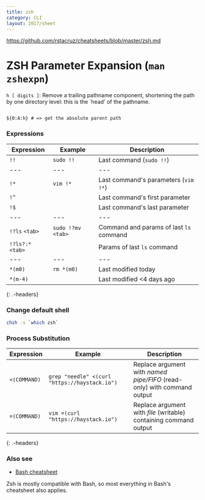 ```yaml
---
title: zsh
category: CLI
layout: 2017/sheet
---
```


https://github.com/rstacruz/cheatsheets/blob/master/zsh.md

# ZSH Parameter Expansion (`man zshexpn`)

`h [ digits ]`: Remove a trailing pathname component, shortening the path by one directory level:
this is the `head' of the pathname.

```

${0:A:h} # => get the absolute parent path
```

### Expressions

| Expression        | Example             | Description                             |
| ----------------- | ------------------- | --------------------------------------- |
| `!!`              | `sudo !!`           | Last command (`sudo !!`)                |
| ---               | ---                 | ---                                     |
| `!*`              | `vim !*`            | Last command's parameters (`vim !*`)    |
| `!^`              |                     | Last command's first parameter          |
| `!$`              |                     | Last command's last parameter           |
| ---               | ---                 | ---                                     |
| `!?ls` `<tab>`    | `sudo !?mv` `<tab>` | Command and params of last `ls` command |
| `!?ls?:*` `<tab>` |                     | Params of last `ls` command             |
| ---               | ---                 | ---                                     |
| `*(m0)`           | `rm *(m0)`          | Last modified today                     |
| `*(m-4)`          |                     | Last modified <4 days ago               |

{: .-headers}

### Change default shell

```bash
chsh -s `which zsh`
```

### Process Substitution

| Expression   | Example                                       | Description                                                             |
| ------------ | --------------------------------------------- | ----------------------------------------------------------------------- |
| `<(COMMAND)` | `grep "needle" <(curl "https://haystack.io")` | Replace argument with _named pipe/FIFO_ (read-only) with command output |
| `=(COMMAND)` | `vim =(curl "https://haystack.io")`           | Replace argument with _file_ (writable) containing command output       |

{: .-headers}

### Also see

- [Bash cheatsheet](./bash)

Zsh is mostly compatible with Bash, so most everything in Bash's cheatsheet also applies.
